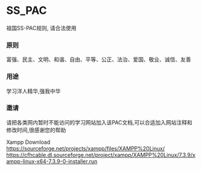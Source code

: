 # SS_PAC
祖国SS-PAC规则, 请合法使用

### 原则
富强、民主、文明、和谐、自由、平等、公正、法治、爱国、敬业、诚信、友善

### 用途
学习洋人精华,强我中华

### 邀请
请把各类网内暂时不能访问的学习网站加入该PAC文档,可以合适加入网站注释和修改时间,很感谢您的帮助

Xampp Download
https://sourceforge.net/projects/xampp/files/XAMPP%20Linux/
https://cfhcable.dl.sourceforge.net/project/xampp/XAMPP%20Linux/7.3.9/xampp-linux-x64-7.3.9-0-installer.run
